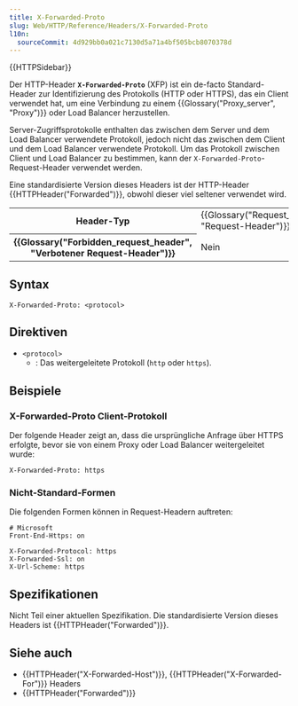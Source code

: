 ```yaml
---
title: X-Forwarded-Proto
slug: Web/HTTP/Reference/Headers/X-Forwarded-Proto
l10n:
  sourceCommit: 4d929bb0a021c7130d5a71a4bf505bcb8070378d
---
```


{{HTTPSidebar}}

Der HTTP-Header **`X-Forwarded-Proto`** (XFP) ist ein de-facto Standard-Header zur Identifizierung des Protokolls (HTTP oder HTTPS), das ein Client verwendet hat, um eine Verbindung zu einem {{Glossary("Proxy_server", "Proxy")}} oder Load Balancer herzustellen.

Server-Zugriffsprotokolle enthalten das zwischen dem Server und dem Load Balancer verwendete Protokoll, jedoch nicht das zwischen dem Client und dem Load Balancer verwendete Protokoll.
Um das Protokoll zwischen Client und Load Balancer zu bestimmen, kann der `X-Forwarded-Proto`-Request-Header verwendet werden.

Eine standardisierte Version dieses Headers ist der HTTP-Header {{HTTPHeader("Forwarded")}}, obwohl dieser viel seltener verwendet wird.

<table class="properties">
  <tbody>
    <tr>
      <th scope="row">Header-Typ</th>
      <td>{{Glossary("Request_header", "Request-Header")}}</td>
    </tr>
    <tr>
      <th scope="row">{{Glossary("Forbidden_request_header", "Verbotener Request-Header")}}</th>
      <td>Nein</td>
    </tr>
  </tbody>
</table>

## Syntax

```http
X-Forwarded-Proto: <protocol>
```

## Direktiven

- `<protocol>`
  - : Das weitergeleitete Protokoll (`http` oder `https`).

## Beispiele

### X-Forwarded-Proto Client-Protokoll

Der folgende Header zeigt an, dass die ursprüngliche Anfrage über HTTPS erfolgte, bevor sie von einem Proxy oder Load Balancer weitergeleitet wurde:

```http
X-Forwarded-Proto: https
```

### Nicht-Standard-Formen

Die folgenden Formen können in Request-Headern auftreten:

```http
# Microsoft
Front-End-Https: on

X-Forwarded-Protocol: https
X-Forwarded-Ssl: on
X-Url-Scheme: https
```

## Spezifikationen

Nicht Teil einer aktuellen Spezifikation. Die standardisierte Version dieses Headers ist {{HTTPHeader("Forwarded")}}.

## Siehe auch

- {{HTTPHeader("X-Forwarded-Host")}}, {{HTTPHeader("X-Forwarded-For")}} Headers
- {{HTTPHeader("Forwarded")}}
